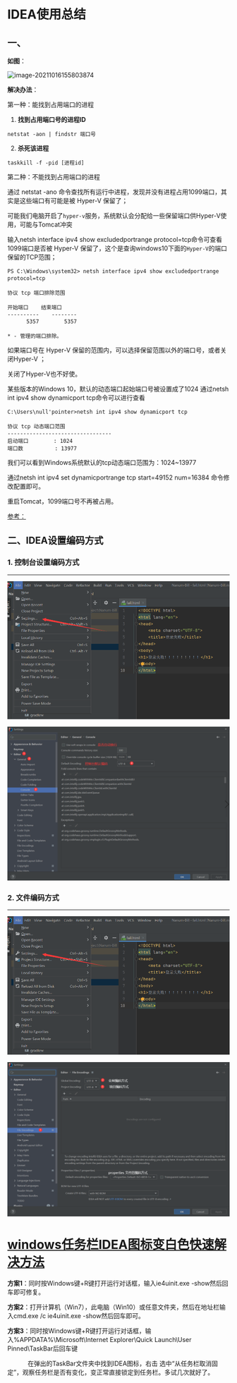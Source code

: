 # IDEA使用总结

## 一、

**如图**：

![image-20211016155803874](C:\Users\null'pointer\AppData\Roaming\Typora\typora-user-images\image-20211016155803874.png)

**解决办法**：

第一种：能找到占用端口的进程

1. **找到占用端口号的进程ID**

```
netstat -aon | findstr 端口号
```

2. **杀死该进程**

```
taskkill -f -pid [进程id]
```



第二种：不能找到占用端口的进程

通过 netstat -ano 命令查找所有运行中进程，发现并没有进程占用1099端口，其实是这些端口有可能是被 Hyper-V 保留了；

可能我们电脑开启了`hyper-v`服务，系统默认会分配给一些保留端口供Hyper-V使用，可能与Tomcat冲突

输入netsh interface ipv4 show excludedportrange protocol=tcp命令可查看1099端口是否被 Hyper-V 保留了，这个是查询windows10下面的`Hyper-V`的端口保留的TCP范围；

```
PS C:\Windows\system32> netsh interface ipv4 show excludedportrange protocol=tcp

协议 tcp 端口排除范围

开始端口    结束端口
----------    --------
      5357        5357

* - 管理的端口排除。
```

如果端口号在 Hyper-V 保留的范围内，可以选择保留范围以外的端口号，或者关闭Hyper-V ；



关闭了Hyper-V也不好使。

某些版本的Windows 10，默认的动态端口起始端口号被设置成了1024
通过netsh int ipv4 show dynamicport tcp命令可以进行查看

```
C:\Users\null'pointer>netsh int ipv4 show dynamicport tcp

协议 tcp 动态端口范围
---------------------------------
启动端口        : 1024
端口数          : 13977
```

我们可以看到Windows系统默认的tcp动态端口范围为：1024~13977



通过netsh int ipv4 set dynamicportrange tcp start=49152 num=16384 命令修改配置即可。

重启Tomcat，1099端口号不再被占用。



[参考：](https://bareth.blog.csdn.net/article/details/108465349?utm_medium=distribute.pc_relevant.none-task-blog-2%7Edefault%7ECTRLIST%7Edefault-1.no_search_link&depth_1-utm_source=distribute.pc_relevant.none-task-blog-2%7Edefault%7ECTRLIST%7Edefault-1.no_search_link)



## 二、IDEA设置编码方式

### 1. 控制台设置编码方式

---

![](images/setting.png)



![](images/consle_encoding.png)



### 2. 文件编码方式

---

![](images/setting.png)



![](images/file_encoding.png)



# [windows任务栏IDEA图标变白色快速解决方法](https://www.codeprj.com/blog/9e3e8d1.html)

**方案1**：同时按Windows键+R键打开运行对话框，输入ie4uinit.exe -show然后回车即可修复。

**方案2**：打开计算机（Win7），此电脑（Win10）或任意文件夹，然后在地址栏输入cmd.exe /c ie4uinit.exe -show然后回车即可。

**方案3**：同时按Windows键+R键打开运行对话框，输入%APPDATA%\Microsoft\Internet Explorer\Quick Launch\User Pinned\TaskBar后回车键

　　　  在弹出的TaskBar文件夹中找到IDEA图标，右击 选中“从任务栏取消固定”，观察任务栏是否有变化，变正常直接锁定到任务栏。多试几次就好了。
